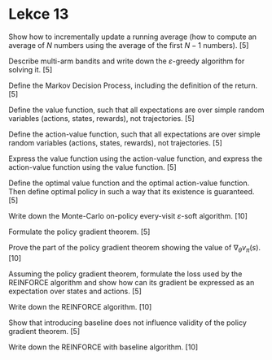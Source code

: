 # Lekce 13

Show how to incrementally update a running average (how to compute an average of $N$ numbers using the average of the first $N-1$ numbers). [5]

Describe multi-arm bandits and write down the $\varepsilon$-greedy algorithm for solving it. [5]

Define the Markov Decision Process, including the definition of the return. [5]

Define the value function, such that all expectations are over simple random variables (actions, states, rewards), not trajectories. [5]

Define the action-value function, such that all expectations are over simple random variables (actions, states, rewards), not trajectories. [5]

Express the value function using the action-value function, and express the action-value function using the value function. [5]

Define the optimal value function and the optimal action-value function. Then define optimal policy in such a way that its existence is guaranteed. [5]

Write down the Monte-Carlo on-policy every-visit $\varepsilon$-soft algorithm. [10]

Formulate the policy gradient theorem. [5]

Prove the part of the policy gradient theorem showing the value of $\nabla_\theta v_\pi (s)$. [10]

Assuming the policy gradient theorem, formulate the loss used by the REINFORCE algorithm and show how can its gradient be expressed as an expectation over states and actions. [5]

Write down the REINFORCE algorithm. [10]

Show that introducing baseline does not influence validity of the policy gradient theorem. [5]

Write down the REINFORCE with baseline algorithm. [10]